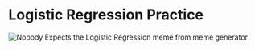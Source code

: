 # Logistic Regression Practice

![Nobody Expects the Logistic Regression meme from meme generator](https://imgflip.com/i/3uosan)
